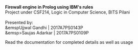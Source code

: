 <b>Firewall engine in Prolog using IBM's rules</b><br>
Project under CSF214, Logic in Computer Science, BITS Pilani<br><br>
Presented by:<br>
&emspUjjwal Gandhi | 2017A7PS0143P<br>
&emsp>Saujas Adarkar | 2017A7PS0109P

Read the documentation for completed details as well as usage
